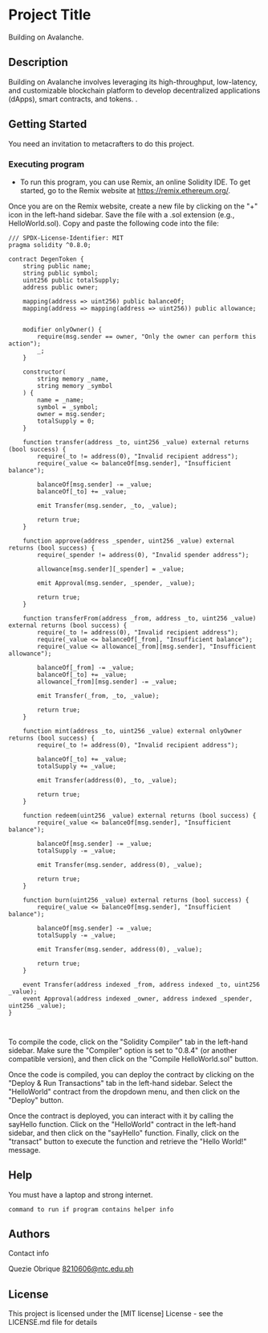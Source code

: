 # Project Title

Building on Avalanche.

## Description

Building on Avalanche involves leveraging its high-throughput, low-latency, and customizable blockchain platform to develop decentralized applications (dApps), smart contracts, and tokens. .


## Getting Started

You need an invitation to metacrafters to do this project.
### Executing program

* To run this program, you can use Remix, an online Solidity IDE. To get started, go to the Remix website at https://remix.ethereum.org/.

Once you are on the Remix website, create a new file by clicking on the "+" icon in the left-hand sidebar. Save the file with a .sol extension (e.g., HelloWorld.sol). Copy and paste the following code into the file:



```
/// SPDX-License-Identifier: MIT
pragma solidity ^0.8.0;

contract DegenToken {
    string public name;
    string public symbol;
    uint256 public totalSupply;
    address public owner;

    mapping(address => uint256) public balanceOf;
    mapping(address => mapping(address => uint256)) public allowance;


    modifier onlyOwner() {
        require(msg.sender == owner, "Only the owner can perform this action");
        _;
    }

    constructor(
        string memory _name,
        string memory _symbol
    ) {
        name = _name;
        symbol = _symbol;
        owner = msg.sender;
        totalSupply = 0;
    }

    function transfer(address _to, uint256 _value) external returns (bool success) {
        require(_to != address(0), "Invalid recipient address");
        require(_value <= balanceOf[msg.sender], "Insufficient balance");

        balanceOf[msg.sender] -= _value;
        balanceOf[_to] += _value;

        emit Transfer(msg.sender, _to, _value);
    
        return true;
    }

    function approve(address _spender, uint256 _value) external returns (bool success) {
        require(_spender != address(0), "Invalid spender address");

        allowance[msg.sender][_spender] = _value;

        emit Approval(msg.sender, _spender, _value);

        return true;
    }

    function transferFrom(address _from, address _to, uint256 _value) external returns (bool success) {
        require(_to != address(0), "Invalid recipient address");
        require(_value <= balanceOf[_from], "Insufficient balance");
        require(_value <= allowance[_from][msg.sender], "Insufficient allowance");

        balanceOf[_from] -= _value;
        balanceOf[_to] += _value;
        allowance[_from][msg.sender] -= _value;

        emit Transfer(_from, _to, _value);

        return true;
    }

    function mint(address _to, uint256 _value) external onlyOwner returns (bool success) {
        require(_to != address(0), "Invalid recipient address");

        balanceOf[_to] += _value;
        totalSupply += _value;

        emit Transfer(address(0), _to, _value);

        return true;
    }

    function redeem(uint256 _value) external returns (bool success) {
        require(_value <= balanceOf[msg.sender], "Insufficient balance");

        balanceOf[msg.sender] -= _value;
        totalSupply -= _value;

        emit Transfer(msg.sender, address(0), _value);

        return true;
    }

    function burn(uint256 _value) external returns (bool success) {
        require(_value <= balanceOf[msg.sender], "Insufficient balance");

        balanceOf[msg.sender] -= _value;
        totalSupply -= _value;

        emit Transfer(msg.sender, address(0), _value);

        return true;
    }

    event Transfer(address indexed _from, address indexed _to, uint256 _value);
    event Approval(address indexed _owner, address indexed _spender, uint256 _value);
}



```
To compile the code, click on the "Solidity Compiler" tab in the left-hand sidebar. Make sure the "Compiler" option is set to "0.8.4" (or another compatible version), and then click on the "Compile HelloWorld.sol" button.

Once the code is compiled, you can deploy the contract by clicking on the "Deploy & Run Transactions" tab in the left-hand sidebar. Select the "HelloWorld" contract from the dropdown menu, and then click on the "Deploy" button.

Once the contract is deployed, you can interact with it by calling the sayHello function. Click on the "HelloWorld" contract in the left-hand sidebar, and then click on the "sayHello" function. Finally, click on the "transact" button to execute the function and retrieve the "Hello World!" message.
## Help
You must have a laptop and strong internet.
```
command to run if program contains helper info
```

## Authors

Contact info

Quezie Obrique 
8210606@ntc.edu.ph
## License

This project is licensed under the [MIT license] License - see the LICENSE.md file for details
